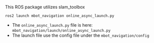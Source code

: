 This ROS package utilizes slam_toolbox

```bash
ros2 launch mbot_navigation online_async_launch.py
```
- The `online_async_launch.py` file is here: `mbot_navigation/launch/online_async_launch.py`
- The launch file use the config file under the `mbot_navigation/config`